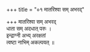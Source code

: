 +++
title = "०१ मातरिश्वा सम् अभरद्"

+++
मातरिश्वा सम् अभरद्  
धाता सम् अदधात् परुः ।  
इन्द्राग्नी अभ्य् अरक्षतां  
त्वष्टा नाभिम् अकल्पयत् ॥